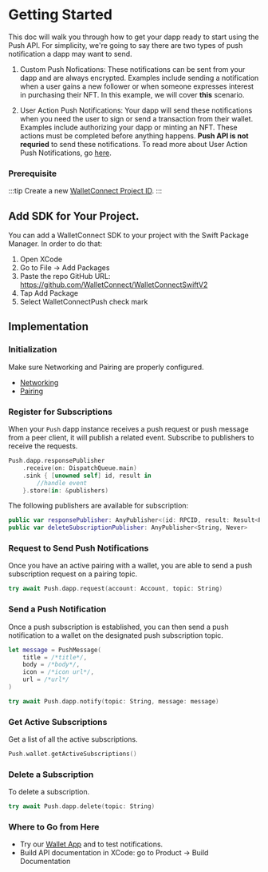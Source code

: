# Getting Started

This doc will walk you through how to get your dapp ready to start using the Push API. For simplicity, we're going to say there are two types of push notification a dapp may want to send.

1. Custom Push Nofications: These notifications can be sent from your dapp and are always encrypted. Examples include sending a notification when a user gains a new follower or when someone expresses interest in purchasing their NFT. In this example, we will cover **this** scenario.

2. User Action Push Notifications: Your dapp will send these notifications when you need the user to sign or send a transaction from their wallet. Examples include authorizing your dapp or minting an NFT. These actions must be completed before anything happens. **Push API is not requried** to send these notifications. To read more about User Action Push Notifications, go [here](../../echo/usage.md).

### Prerequisite

:::tip
Create a new [WalletConnect Project ID](../../../cloud/explorer.md#setting-up-a-new-project).
:::

## Add SDK for Your Project.

You can add a WalletConnect SDK to your project with the Swift Package Manager. In order to do that:

1. Open XCode
2. Go to File -> Add Packages
3. Paste the repo GitHub URL: https://github.com/WalletConnect/WalletConnectSwiftV2
4. Tap Add Package
5. Select WalletConnectPush check mark

## Implementation

### Initialization

Make sure Networking and Pairing are properly configured.
- [Networking](../../core/networking-configuration.md)
- [Pairing](../../core/pairing-usage.md)

### Register for Subscriptions

When your `Push` dapp instance receives a push request or push message from a peer client, it will publish a related event. Subscribe to publishers to receive the requests.

```swift
Push.dapp.responsePublisher
    .receive(on: DispatchQueue.main)
    .sink { [unowned self] id, result in
        //handle event
    }.store(in: &publishers)
```
The following publishers are available for subscription:

```swift
public var responsePublisher: AnyPublisher<(id: RPCID, result: Result<PushSubscription, PushError>), Never> 
public var deleteSubscriptionPublisher: AnyPublisher<String, Never> 
```

### Request to Send Push Notifications

Once you have an active pairing with a wallet, you are able to send a push subscription request on a pairing topic.

```swift
try await Push.dapp.request(account: Account, topic: String)
```

### Send a Push Notification

Once a push subscription is established, you can then send a push notification to a wallet on the designated push subscription topic.

```swift
let message = PushMessage(
    title = /*title*/,
    body = /*body*/,
    icon = /*icon url*/,
    url = /*url*/
)

try await Push.dapp.notify(topic: String, message: message)
```

### Get Active Subscriptions

Get a list of all the active subscriptions.

```swift 
Push.wallet.getActiveSubscriptions()
```

### Delete a Subscription

To delete a subscription.

```swift
try await Push.dapp.delete(topic: String)
```

### Where to Go from Here
- Try our [Wallet App](https://github.com/WalletConnect/WalletConnectSwiftV2/tree/main/Example/WalletApp) and to test notifications.
- Build API documentation in XCode: go to Product -> Build Documentation
